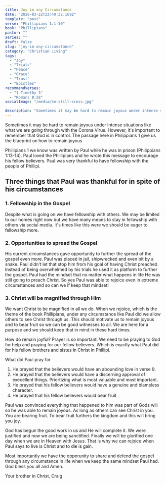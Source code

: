 ```yaml
---
title: Joy in any Circumstance
date: "2020-03-22T23:40:32.169Z"
template: "post"
verse: "Phillipians 1:1-30"
book: "Phillipians"
pastor: ""
series: ""
draft: false
slug: "joy-in-any-circumstance"
category: "Christian Living"
tags:
  - "Joy"
  - "Trials"
  - "Peace"
  - "Grace"
  - "Trust"
  - "Epistles"
recommendVerses: 
  - "1 Timothy 3"
  - "Romans 8:28"
socialImage: "/media/be-still-cross.jpg"

description: "Sometimes it may be hard to remain joyous under intense situations like what we are going through with the Corona Virus. However, it's important to remember that God is in control. This passage give us the blueprint on how to remain joyous"
---
```


Sometimes it may be hard to remain joyous under intense situations like what we are going through with the Corona Virus. However, it's important to remember that God is in control. The passage here in Philippians 1 give us the blueprint on how to remain joyous

Phillipians 1 we know was written by Paul while he was in prison (Philippians 1:13-14). Paul loved the Phillipians and he wrote this message to encourage his fellow believers. Paul was very thankful to have fellowship with the people of Phillipi. 

## Three things that Paul was thankful for in spite of his circumstances
  
  ### 1. Fellowship in the Gospel
   Despite what is going on we have fellowship with others. We may be limited to our homes right now but we have many means to stay in fellowship with others via social media. It's times like this were we should be eager to fellowship more. 

  ### 2. Opportunities to spread the Gospel 
  His current circumstances gave opportunity to further the spread of the gospel even more. Paul was placed in jail, shipwrecked and even bit by a snake. Paul didn't let that stop him from his goal of having Christ preached. Instead of being overwhelmed by his trials he used it as platform to further the gospel. Paul had the mindset that no matter what happens in life He was still going to preach Christ. So yes Paul was able to rejoice even in extreme circumstances and so can we if keep that mindset!

  ### 3. Christ will be magnified through Him
  We want Christ to be magnified in all we do. When we rejoice, which is the theme of the book Phillipians, under any circumstance like Paul did we allow others to see Christ through us. This should motivate us to remain joyous and to bear fruit so we can be good witnesses to all. We are here for a purpose and we should keep that in mind in these hard times. 


How do remain joyful? Prayer is so important. We need to be praying to God for help and praying for our fellow believers. Which is exactly what Paul did for his fellow brothers and sistes in Christ in Phillipi.

What did Paul pray for
1) He prayed that the believers would have an abounding love in verse 9. 
2) He prayed that the believers would have a discerning approval of execellent things. Priortizing what is most valuable and most important. 
3) He prayed that his fellow believers would have a genuine and blameless character. 
4) He prayed that his fellow believers would bear fruit
 
Paul was convinced everything that happened to him was part of Gods will so he was able to remain joyous. As long as others can see Christ in you. You are bearing fruit. To bear fruit furthers the kingdom and this will bring you joy. 

God has begun the good work in us and He will complete it. We were justified and now we are being sanctified. Finally we will be glorified one day when we are in Heaven with Jesus. That is why we can rejoice when Paul says to live is Christ and to die is gain. 

Most importantly we have the opporunity to share and defend the gospel through any circumstance in life when we keep the same mindset Paul had. God bless you all and Amen.

Your brother in Christ,
Craig